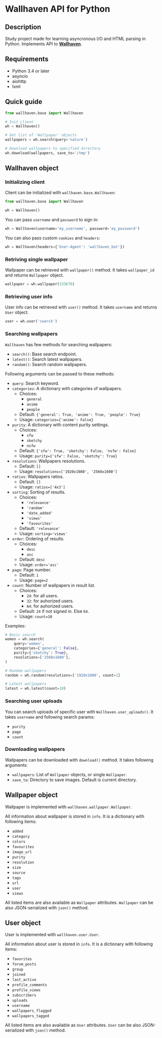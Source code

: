 # Wallhaven API for Python

## Description

Study project made for learning asyncronous I/O and HTML parsing in Python. Implements API to **[Wallhaven](https://wallhaven.cc)**.

## Requirements

* Python 3.4 or later
* asyncio
* aiohttp
* lxml

## Quick guide

```python
from wallhaven.base import Wallhaven

# Init client
wh = Wallhaven()

# Get list of 'Wallpaper' objects
wallpapers = wh.search(query='nature')

# Download wallpapers to specified directory
wh.download(wallpapers, save_to='/tmp')
```

## Wallhaven object

### Initializing client

Client can be initialized with `wallhaven.base.Wallhaven`:

```python
from wallhaven.base import Wallhaven

wh = Wallhaven()
```

You can pass `username` and `password` to sign in:

```python
wh = Wallhaven(username='my_username', password='my_password')
```

You can also pass custom `cookies` and `headers`:

```python
wh = Wallhaven(headers={'User-Agent': 'wallhaven_bot'})
```

### Retriving single wallpaper

Wallpaper can be retrieved with `wallpaper()` method. It takes `wallpaper_id` and returns `Wallpaper` object.

```python
wallpaper = wh.wallpaper(333676)
```

### Retrieving user info

User info can be retrieved with `user()` method. It takes `username` and returns `User` object.

```python
user = wh.user('cwarck')
```

### Searching wallpapers

`Wallhaven` has few methods for searching wallpapers:

* `search()`: Base search endpoint.
* `latest()`: Search latest wallpapers.
* `random()`: Search random wallpapers.

Following arguments can be passed to these methods:

* `query`: Search keyword.
* `categories`: A dictionary with categories of wallpapers.
    * Choices: 
        * `general` 
        * `anime` 
        * `people`
    * Default: `{'general': True, 'anime': True, 'people': True}`
    * Usage: `categories={'anime': False}`
* `purity`: A dictionary with content purity settings.
    * Choices:
        * `sfw`
        * `sketchy`
        * `nsfw`
    * Default: `{'sfw': True, 'sketchy': False, 'nsfw': False}`
    * Usage: `purity={'sfw': False, 'sketchy': True}`
* `resolutions`: Wallpapers resolutions.
    * Default: `[]`
    * Usage: `resolutions=['1920x1080', '2560x1600']`
* `ratios`: Wallpapers ratios.
    * Default: `[]`
    * Usage: `ratios=['4x3']`
* `sorting`: Sorting of results.
    * Choices:
        * `'relevance'`
        * `'random'`
        * `'date_added'`
        * `'views'`
        * `'favourites'`
    * Default: `'relevance'`
    * Usage: `sorting='views'`
* `order`: Ordering of results.
    * Choices:
        * `desc`
        * `asc`
    * Default: `desc`
    * Usage: `order='asc'`
* `page`: Page number.
    * Default: `1`
    * Usage: `page=2`   
* `count`: Number of wallpapers in result list.
    * Choices:
        * `24`: for all users.
        * `32`: for auhorized users.
        * `64`: for auhorized users.
    * Default: `24` if not signed in. Else `64`.
    * Usage: `count=10`

Examples:

```python
# Basic search
women = wh.search(
    query='women', 
    categories={'general': False},
    purity={'sketchy': True},
    resolutions=['2560x1600'],
)

# Random wallpapers
random = wh.random(resolutions=['1920x1080', count=1]

# Latest wallpapers
latest = wh.latest(count=10)
```

### Searching user uploads

You can search uploads of specific user with `Wallhaven.user_uploads()`. It takes `username` and following search params: 

* `purity`
* `page`
* `count`

### Downloading wallpapers

Wallpapers can be downloaded with `download()` method. It takes following arguments:

* `wallpapers`: List of `Wallpaper` objects, or single `Wallpaper`.
* `save_to`: Directory to save images. Default is current directory.

## Wallpaper object

Wallpaper is implemented with `wallhaven.wallpaper.Wallpaper`. 

All information about wallpaper is stored in `info`. It is a dictionary with following items:

* `added`
* `category`
* `colors`
* `favourites`
* `image_url`
* `purity`
* `resolution`
* `size`
* `source`
* `tags`
* `url`
* `user`
* `views`

All listed items are also available as `Wallpaper` attributes. `Wallpaper` can be also JSON-serialized with `json()` method.

## User object

User is implemented with `wallhaven.user.User`.

All information about user is stored in `info`. It is a dictionary with following items:

* `favorites`
* `forum_posts`
* `group`
* `joined`
* `last_active`
* `profile_comments`
* `profile_views`
* `subscribers`
* `uploads`
* `username`
* `wallpapers_flagged`
* `wallpapers_tagged`

All listed items are also available as `User` attributes. `User` can be also JSON-serialized with `json()` method.

